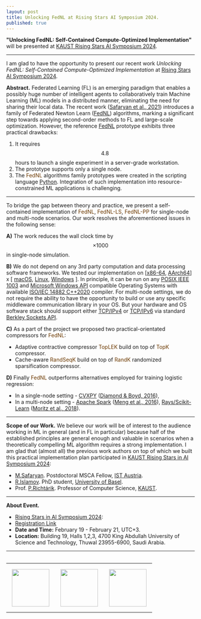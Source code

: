 ```yaml
---
layout: post
title: Unlocking FedNL at Rising Stars AI Symposium 2024.
published: true
---
```


**"Unlocking FedNL: Self-Contained Compute-Optimized Implementation"** will be presented at [KAUST Rising Stars AI Symposium 2024](https://cemse.kaust.edu.sa/ai/aii-symp-2024).

---

I am glad to have the opportunity to present our recent work *Unlocking FedNL: Self-Contained Compute-Optimized Implementation* at [Rising Stars AI Symposium 2024](https://cemse.kaust.edu.sa/ai/aii-symp-2024).

**Abstract.** Federated Learning (FL) is an emerging paradigm that enables a possibly huge number of intelligent agents to collaboratively train 
Machine Learning (ML) models in a distributed manner, eliminating the need for sharing their local data. 
The recent work ([Safaryan et al., 2021](https://icml.cc/virtual/2022/spotlight/17084)) introduces a family of Federated Newton Learn ([FedNL](https://arxiv.org/abs/2106.02969)) algorithms, 
marking a significant step towards applying second-order methods to FL and large-scale optimization. However, the reference [FedNL](https://arxiv.org/abs/2106.02969) prototype exhibits three practical drawbacks: 

1. It requires $$4.8$$ hours to launch a single experiment in a server-grade workstation.
2. The prototype supports only a single node.
3. The <span style="color:rgb(108,57,0)">FedNL</span> algorithms family prototypes were created in the scripting language [Python](https://www.python.org/). Integration of such implementation into resource-constrained ML applications is challenging.

---

To bridge the gap between theory and practice, we present a self-contained implementation of <span style="color:rgb(108,57,0)">FedNL</span>, <span style="color:rgb(108,57,0)">FedNL-LS</span>, <span style="color:rgb(108,57,0)">FedNL-PP</span> for single-node and multi-node scenarios. Our work resolves the aforementioned issues in the following sense:

**A)** The work reduces the wall clock time by $$\times 1000$$ in single-node simulation. 

**B)** We do not depend on any 3rd party computation and data processing software frameworks. We tested our implementation on [[x86-64](https://en.wikipedia.org/wiki/X86-64), [AArch64](https://en.wikipedia.org/wiki/AArch64)] x [ [macOS](https://en.wikipedia.org/wiki/MacOS), [Linux](https://en.wikipedia.org/wiki/Linux), [Windows](https://en.wikipedia.org/wiki/Microsoft_Windows) ]. In principle, it can be run on any [POSIX IEEE 1003](https://en.wikipedia.org/wiki/POSIX) and [Microsoft Windows API](https://en.wikipedia.org/wiki/Windows_API) compatible Operating Systems with available [ISO/IEC 14882 C++2020](https://www.iso.org/standard/79358.html) compiler.
For multi-node settings, we do not require the ability to have the opportunity to build or use any specific middleware communication library in your OS. But your hardware and OS software stack should support either [TCP/IPv4](https://en.wikipedia.org/wiki/Internet_protocol_suite) or [TCP/IPv6](https://en.wikipedia.org/wiki/Internet_protocol_suite) via standard [Berkley Sockets API](https://en.wikipedia.org/wiki/Berkeley_sockets).

**C)** As a part of the project we proposed two practical-orientated compressors for <span style="color:rgb(108,57,0)">FedNL</span>:

* Adaptive contractive compressor <span style="color:rgb(108,57,0)">TopLEK</span> build on top of <span style="color:rgb(108,57,0)">TopK</span> compressor.
* Cache-aware <span style="color:rgb(108,57,0)">RandSeqK</span> build on top of <span style="color:rgb(108,57,0)">RandK</span> randomized sparsification compressor.

**D)** Finally <span style="color:rgb(108,57,0)">FedNL</span> outperforms alternatives employed for training logistic regression:
* In a single-node setting - [CVXPY](https://www.cvxpy.org/) ([Diamond & Boyd, 2016](https://arxiv.org/abs/1603.00943)), 
* In a multi-node setting - [Apache Spark](https://spark.apache.org/) ([Meng et al., 2016](https://www.jmlr.org/papers/volume17/15-237/15-237.pdf)), [Rays/Scikit-Learn](https://www.ray.io/) ([Moritz et al., 2018](https://www.usenix.org/system/files/osdi18-moritz.pdf)).


---

**Scope of our Work.** We believe our work will be of interest to the audience working in ML in general (and in FL in particular) because half of the established principles are general enough and valuable in scenarios when a theoretically compelling ML algorithm requires a strong implementation. I am glad that (almost all) the previous work authors on top of which we built this practical implementation plan participated in [KAUST Rising Stars in AI Symposium 2024](https://cemse.kaust.edu.sa/ai/aii-symp-2024):

* [M.Safaryan](https://scholar.google.com/citations?user=dJNwgT8AAAAJ&hl=en). Postdoctoral MSCA Fellow, [IST Austria](https://ist.ac.at/en/home/).
* [R.Islamov](https://rustem-islamov.github.io/). PhD student, [University of Basel](https://www.unibas.ch/en.html).
* Prof. [P.Richtárik](https://richtarik.org/). Professor of Computer Science, [KAUST](https://kaust.edu.sa/en).

---

**About Event.**

* [Rising Stars in AI Symposium 2024](https://cemse.kaust.edu.sa/ai/aii-symp-2024):
* [Registration Link](https://docs.google.com/forms/d/e/1FAIpQLSfcxV5n66ou2DnYXe6qm3hmKbUJkmItKpMqSwdrzBkYKIl2Ag/viewform)
* **Date and Time:** February 19 - February 21, UTC+3.
* **Location:** Building 19, Halls 1,2,3, 4700 King Abdullah University of Science and Technology, Thuwal 23955-6900, Saudi Arabia.

---

<table style="text-align:center;">
<tr>
<table>
<tr>
<td style="padding: 15px"> <img height="100px" src="https://burlachenkok.github.io/materials/KAUST-logo.svg"/> </td> 
<td style="padding: 15px"> <img height="100px" src="https://burlachenkok.github.io/materials/kaust_ai_symposium_2024.png"/> </td> 
<td style="padding: 15px"> <img height="100px" src="https://burlachenkok.github.io/materials/SDAIA-Logo-2.svg"/> </td>
</tr>
</table>
